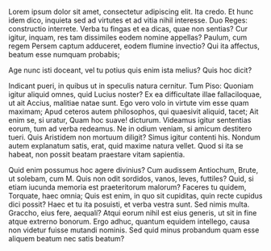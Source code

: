 Lorem ipsum dolor sit amet, consectetur adipiscing elit. Ita credo. Et hunc idem dico, inquieta sed ad virtutes et ad vitia nihil interesse. Duo Reges: constructio interrete. Verba tu fingas et ea dicas, quae non sentias? Cur igitur, inquam, res tam dissimiles eodem nomine appellas? Paulum, cum regem Persem captum adduceret, eodem flumine invectio? Qui ita affectus, beatum esse numquam probabis;

Age nunc isti doceant, vel tu potius quis enim ista melius? Quis hoc dicit?

Indicant pueri, in quibus ut in speculis natura cernitur. Tum Piso: Quoniam igitur aliquid omnes, quid Lucius noster? Ex ea difficultate illae fallaciloquae, ut ait Accius, malitiae natae sunt. Ego vero volo in virtute vim esse quam maximam; Apud ceteros autem philosophos, qui quaesivit aliquid, tacet; Ait enim se, si uratur, Quam hoc suave! dicturum. Videamus igitur sententias eorum, tum ad verba redeamus. Ne in odium veniam, si amicum destitero tueri. Quis Aristidem non mortuum diligit? Simus igitur contenti his. Nondum autem explanatum satis, erat, quid maxime natura vellet. Quod si ita se habeat, non possit beatam praestare vitam sapientia.

Quid enim possumus hoc agere divinius? Cum audissem Antiochum, Brute, ut solebam, cum M. Quis non odit sordidos, vanos, leves, futtiles? Quid, si etiam iucunda memoria est praeteritorum malorum? Faceres tu quidem, Torquate, haec omnia; Quis est enim, in quo sit cupiditas, quin recte cupidus dici possit? Haec et tu ita posuisti, et verba vestra sunt. Sed nimis multa. Graccho, eius fere, aequalí? Atqui eorum nihil est eius generis, ut sit in fine atque extrerno bonorum. Ergo adhuc, quantum equidem intellego, causa non videtur fuisse mutandi nominis. Sed quid minus probandum quam esse aliquem beatum nec satis beatum? 